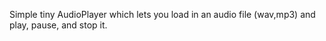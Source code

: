Simple tiny AudioPlayer which lets you load in an audio file (wav,mp3) and play, pause, and stop it.

